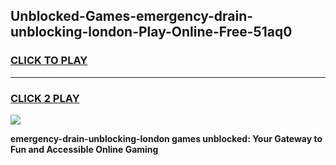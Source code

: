 
## Unblocked-Games-emergency-drain-unblocking-london-Play-Online-Free-51aq0
<h3>
<a href="https://premium76.site?title=emergency-drain-unblocking-london&ref=26A">CLICK TO PLAY</a></h3>
<hr>

<h3>
<a href="https://premium76.site?title=emergency-drain-unblocking-london&ref=26A">CLICK 2 PLAY</a>
  
</h3>

<a href="https://premium76.site?title=emergency-drain-unblocking-london&ref=26A"><img src="https://clearcache.store/games.png"></a>


**emergency-drain-unblocking-london games unblocked: Your Gateway to Fun and Accessible Online Gaming**
